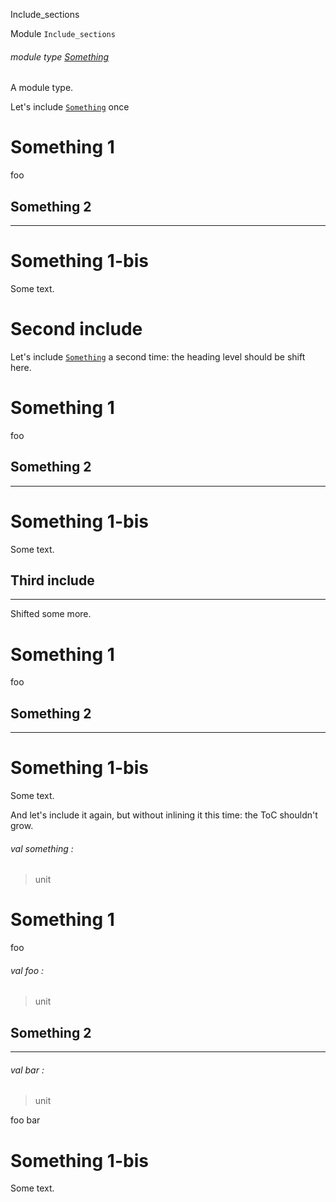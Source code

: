 Include_sections

Module `Include_sections`

<a id="module-type-Something"></a>

###### module type [Something](Include_sections.module-type-Something.md)

A module type.

Let's include [`Something`](Include_sections.module-type-Something.md) once

# Something 1

foo

## Something 2

---

# Something 1-bis

Some text.

# Second include

Let's include [`Something`](Include_sections.module-type-Something.md) a
second time: the heading level should be shift here.

# Something 1

foo

## Something 2

---

# Something 1-bis

Some text.

## Third include

---

Shifted some more.

# Something 1

foo

## Something 2

---

# Something 1-bis

Some text.

And let's include it again, but without inlining it this time: the ToC
shouldn't grow.

<a id="val-something"></a>

###### val something :

> unit

# Something 1

foo

<a id="val-foo"></a>

###### val foo :

> unit

## Something 2

---

<a id="val-bar"></a>

###### val bar :

> unit

foo bar

# Something 1-bis

Some text.

